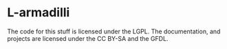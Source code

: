 # L-armadilli
The code for this stuff is licensed under the LGPL. The documentation, and projects are licensed under the CC BY-SA and the GFDL.
